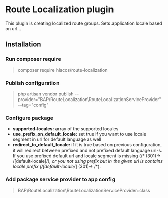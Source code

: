 # Route Localization plugin

This plugin is creating localized route groups. Sets application locale based on url...

## Installation

### Run composer require

> composer require hlacos/route-localization

### Publish configuration

> php artisan vendor publish --provider="BAP\RouteLocalization\RouteLocalizationServiceProvider" --tag="config"

### Configure package

* **supported-locales:** array of the supported locales
* **use_prefix_on_default_locale:** set true if you want to use locale segment in url for default language as well
* **redirect_to_default_locale:** if it is true based on previous configuration, it will redirect between prefixed and not prefixed default language url-s. If you use prefixed default url and locale segment is missing (/* (301)-> /[default-locale]/*), or you not using prefix but in the given url is contains locale prefix (/[default-locale/*] (301)-> /*). 

### Add package service provider to app config

> BAP\RouteLocalization\RouteLocalizationServiceProvider::class

